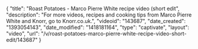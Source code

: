 {
    "title": "Roast Potatoes - Marco Pierre White recipe video (short edit",
    "description": "For more videos, recipes and cooking tips from Marco Pierre White and Knorr, go to Knorr.co.uk.",
    "videoid": "143687",
    "date_created": "1393054143",
    "date_modified": "1418181164",
    "type": "captivate",
    "layout": "video",
    "url": "\/v\/roast-potatoes-marco-pierre-white-recipe-video-short-edit\/143687"
}